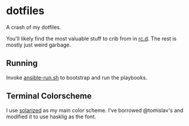 # dotfiles

A crash of my dotfiles.

You'll likely find the most valuable stuff to crib from in [rc.d](/rc.d/). The
rest is mostly just weird garbage.

## Running

Invoke [ansible-run.sh](ansible-run.sh) to bootstrap and run the playbooks.

## Terminal Colorscheme
I use
[solarized](https://github.com/tomislav/osx-terminal.app-colors-solarized) as
my main color scheme. I've borrowed @tomislav's and modified it to use hasklig
as the font.
